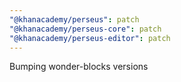 ```yaml
---
"@khanacademy/perseus": patch
"@khanacademy/perseus-core": patch
"@khanacademy/perseus-editor": patch
---
```


Bumping wonder-blocks versions
